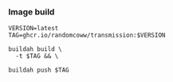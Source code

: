 ### Image build

```
VERSION=latest
TAG=ghcr.io/randomcoww/transmission:$VERSION

buildah build \
  -t $TAG && \

buildah push $TAG
```